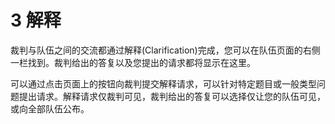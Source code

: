 # 3 解释

裁判与队伍之间的交流都通过解释(Clarification)完成，您可以在队伍页面的右侧一栏找到。裁判给出的答复以及您提出的请求都将显示在这里。

可以通过点击页面上的按钮向裁判提交解释请求，可以针对特定题目或一般类型问题提出请求。解释请求仅裁判可见，裁判给出的答复可以选择仅让您的队伍可见，或向全部队伍公布。